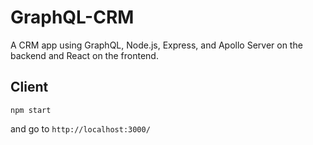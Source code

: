 # GraphQL-CRM
A CRM app using GraphQL, Node.js, Express, and Apollo Server on the backend and React on the frontend.

## Client

```
npm start
```

and go to `http://localhost:3000/`
